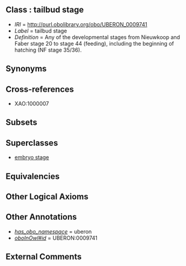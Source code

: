 
## Class : tailbud stage

 * *IRI* = http://purl.obolibrary.org/obo/UBERON_0009741
 * *Label* = tailbud stage
 * *Definition* = Any of the developmental stages from Nieuwkoop and Faber stage 20 to stage 44 (feeding), including the beginning of hatching (NF stage 35/36).

## Synonyms


## Cross-references

 * XAO:1000007

## Subsets


## Superclasses

 * [embryo stage](../../UBERON/68/UBERON_0000068.md)

## Equivalencies


## Other Logical Axioms


## Other Annotations

 * *[has_obo_namespace](../../ce/oboInOwl#hasOBONamespace.md)* = uberon
 * *[oboInOwl#id](../../id/oboInOwl#id.md)* = UBERON:0009741

## External Comments

